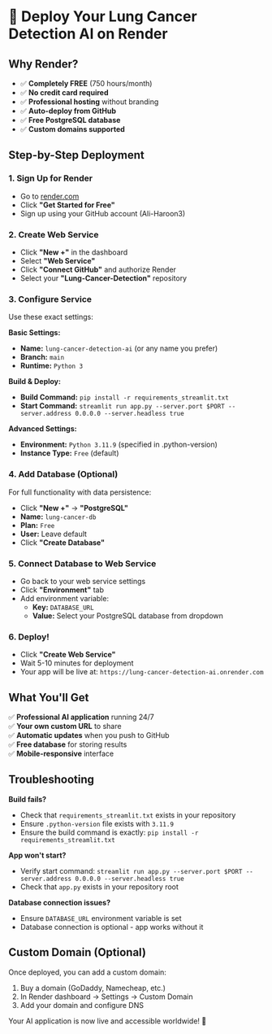 # 🚀 Deploy Your Lung Cancer Detection AI on Render

## Why Render?
- ✅ **Completely FREE** (750 hours/month)
- ✅ **No credit card required**
- ✅ **Professional hosting** without branding
- ✅ **Auto-deploy from GitHub** 
- ✅ **Free PostgreSQL database**
- ✅ **Custom domains supported**

## Step-by-Step Deployment

### 1. Sign Up for Render
- Go to [render.com](https://render.com)
- Click **"Get Started for Free"**
- Sign up using your GitHub account (Ali-Haroon3)

### 2. Create Web Service
- Click **"New +"** in the dashboard
- Select **"Web Service"**
- Click **"Connect GitHub"** and authorize Render
- Select your **"Lung-Cancer-Detection"** repository

### 3. Configure Service
Use these exact settings:

**Basic Settings:**
- **Name:** `lung-cancer-detection-ai` (or any name you prefer)
- **Branch:** `main`
- **Runtime:** `Python 3`

**Build & Deploy:**
- **Build Command:** `pip install -r requirements_streamlit.txt`
- **Start Command:** `streamlit run app.py --server.port $PORT --server.address 0.0.0.0 --server.headless true`

**Advanced Settings:**
- **Environment:** `Python 3.11.9` (specified in .python-version)
- **Instance Type:** `Free` (default)

### 4. Add Database (Optional)
For full functionality with data persistence:

- Click **"New +"** → **"PostgreSQL"**
- **Name:** `lung-cancer-db`
- **Plan:** `Free` 
- **User:** Leave default
- Click **"Create Database"**

### 5. Connect Database to Web Service
- Go back to your web service settings
- Click **"Environment"** tab
- Add environment variable:
  - **Key:** `DATABASE_URL`
  - **Value:** Select your PostgreSQL database from dropdown

### 6. Deploy!
- Click **"Create Web Service"**
- Wait 5-10 minutes for deployment
- Your app will be live at: `https://lung-cancer-detection-ai.onrender.com`

## What You'll Get

✅ **Professional AI application** running 24/7  
✅ **Your own custom URL** to share  
✅ **Automatic updates** when you push to GitHub  
✅ **Free database** for storing results  
✅ **Mobile-responsive** interface  

## Troubleshooting

**Build fails?**
- Check that `requirements_streamlit.txt` exists in your repository
- Ensure `.python-version` file exists with `3.11.9`
- Ensure the build command is exactly: `pip install -r requirements_streamlit.txt`

**App won't start?**
- Verify start command: `streamlit run app.py --server.port $PORT --server.address 0.0.0.0 --server.headless true`
- Check that `app.py` exists in your repository root

**Database connection issues?**
- Ensure `DATABASE_URL` environment variable is set
- Database connection is optional - app works without it

## Custom Domain (Optional)

Once deployed, you can add a custom domain:
1. Buy a domain (GoDaddy, Namecheap, etc.)
2. In Render dashboard → Settings → Custom Domain
3. Add your domain and configure DNS

Your AI application is now live and accessible worldwide! 🎉
